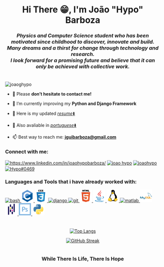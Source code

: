 <h1 align="center">Hi There 😁, I'm João "Hypo" Barboza</h1>
<h3 align="center"><em>Physics and Computer Science student who has been motivated since childhood to discover, innovate and build. Many dreams and a thirst for change through technology and research. <br>I look forward for a promising future and believe that it can only be achieved with collective work.</em></h3>
<h1 align="center"> </h1>
<p align="left"> <img src="https://komarev.com/ghpvc/?username=joaoghypo&label=Profile%20views&color=0e75b6&style=flat" alt="joaoghypo" /> </p>

- 🔭 Please **don’t hesitate to contact me!**

- 🌱 I’m currently improving my **Python and Django Framework**

- 📝 Here is my updated [*resume*⬇️](https://drive.google.com/uc?export=download&id=1MxGYqr0AHIfFHjrL4eq8mWoT4eaZ3KV7)

- 📄 Also avaliable in [*portuguese*⬇️](https://drive.google.com/uc?export=download&id=1BNHLC1M8uLousB-nLq36JZ5jLR1KILdk)

- 📫 Best way to reach me: **jguibarboza@gmail.com**

<h3 align="left">Connect with me:</h3>
<p align="left">
<a href="https://linkedin.com/in/https://www.linkedin.com/in/joaohypobarboza/" target="blank"><img align="center" src="https://raw.githubusercontent.com/rahuldkjain/github-profile-readme-generator/master/src/images/icons/Social/linked-in-alt.svg" alt="https://www.linkedin.com/in/joaohypobarboza/" height="30" width="40" /></a>
<a href="https://stackoverflow.com/users/joao hypo" target="blank"><img align="center" src="https://raw.githubusercontent.com/rahuldkjain/github-profile-readme-generator/master/src/images/icons/Social/stack-overflow.svg" alt="joao hypo" height="30" width="40" /></a>
<a href="https://instagram.com/joaohypo" target="blank"><img align="center" src="https://raw.githubusercontent.com/rahuldkjain/github-profile-readme-generator/master/src/images/icons/Social/instagram.svg" alt="joaohypo" height="30" width="40" /></a>
<a href="https://discord.gg/Hypo#0469" target="blank"><img align="center" src="https://raw.githubusercontent.com/rahuldkjain/github-profile-readme-generator/master/src/images/icons/Social/discord.svg" alt="Hypo#0469" height="30" width="40" /></a>
</p>

<h3 align="left">Languages and Tools that i have already worked with:</h3>
<p align="left"> <a href="https://www.gnu.org/software/bash/" target="_blank" rel="noreferrer"> <img src="https://www.vectorlogo.zone/logos/gnu_bash/gnu_bash-icon.svg" alt="bash" width="40" height="40"/> </a> <a href="https://www.cprogramming.com/" target="_blank" rel="noreferrer"> <img src="https://raw.githubusercontent.com/devicons/devicon/master/icons/c/c-original.svg" alt="c" width="40" height="40"/> </a> <a href="https://www.w3schools.com/css/" target="_blank" rel="noreferrer"> <img src="https://raw.githubusercontent.com/devicons/devicon/master/icons/css3/css3-original-wordmark.svg" alt="css3" width="40" height="40"/> </a> <a href="https://www.djangoproject.com/" target="_blank" rel="noreferrer"> <img src="https://cdn.worldvectorlogo.com/logos/django.svg" alt="django" width="40" height="40"/> </a> <a href="https://git-scm.com/" target="_blank" rel="noreferrer"> <img src="https://www.vectorlogo.zone/logos/git-scm/git-scm-icon.svg" alt="git" width="40" height="40"/> </a> <a href="https://www.w3.org/html/" target="_blank" rel="noreferrer"> <img src="https://raw.githubusercontent.com/devicons/devicon/master/icons/html5/html5-original-wordmark.svg" alt="html5" width="40" height="40"/> </a> <a href="https://www.java.com" target="_blank" rel="noreferrer"> <img src="https://raw.githubusercontent.com/devicons/devicon/master/icons/java/java-original.svg" alt="java" width="40" height="40"/> </a> <a href="https://www.linux.org/" target="_blank" rel="noreferrer"> <img src="https://raw.githubusercontent.com/devicons/devicon/master/icons/linux/linux-original.svg" alt="linux" width="40" height="40"/> </a> <a href="https://www.mathworks.com/" target="_blank" rel="noreferrer"> <img src="https://upload.wikimedia.org/wikipedia/commons/2/21/Matlab_Logo.png" alt="matlab" width="40" height="40"/> </a> <a href="https://www.mysql.com/" target="_blank" rel="noreferrer"> <img src="https://raw.githubusercontent.com/devicons/devicon/master/icons/mysql/mysql-original-wordmark.svg" alt="mysql" width="40" height="40"/> </a> <a href="https://pandas.pydata.org/" target="_blank" rel="noreferrer"> <img src="https://raw.githubusercontent.com/devicons/devicon/2ae2a900d2f041da66e950e4d48052658d850630/icons/pandas/pandas-original.svg" alt="pandas" width="40" height="40"/> </a> <a href="https://www.photoshop.com/en" target="_blank" rel="noreferrer"> <img src="https://raw.githubusercontent.com/devicons/devicon/master/icons/photoshop/photoshop-line.svg" alt="photoshop" width="40" height="40"/> </a> <a href="https://www.python.org" target="_blank" rel="noreferrer"> <img src="https://raw.githubusercontent.com/devicons/devicon/master/icons/python/python-original.svg" alt="python" width="40" height="40"/> </a> </p>

<h1 align="center"> </h1>

<p align="center">
  <a href="https://github.com/anuraghazra/github-readme-stats">
    <img src="https://github-readme-stats.vercel.app/api/top-langs/?username=JoaoHypo&layout=compact" alt="Top Langs" />
  </a>
</p>

<p align="center">
  <a href="https://git.io/streak-stats">
    <img src="https://github-readme-streak-stats.herokuapp.com?user=JoaoHypo&theme=horizon" alt="GitHub Streak" />
  </a>
</p>

<h1 align="center"> </h1>
<h3 align="center">While There Is Life, There Is Hope</em></h3>

